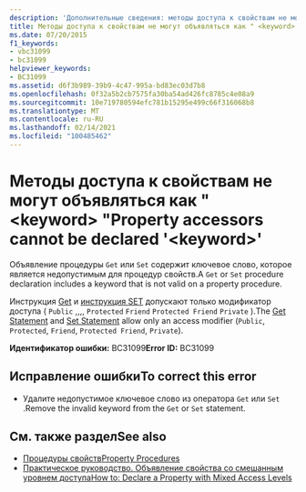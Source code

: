 ```yaml
---
description: 'Дополнительные сведения: методы доступа к свойствам не могут объявляться как " <keyword> "'
title: Методы доступа к свойствам не могут объявляться как " <keyword> "
ms.date: 07/20/2015
f1_keywords:
- vbc31099
- bc31099
helpviewer_keywords:
- BC31099
ms.assetid: d6f3b989-39b9-4c47-995a-bd83ec03d7b8
ms.openlocfilehash: 0f32a5b2cb7575fa30ba54ad426fc8785c4e08a9
ms.sourcegitcommit: 10e719780594efc781b15295e499c66f316068b8
ms.translationtype: MT
ms.contentlocale: ru-RU
ms.lasthandoff: 02/14/2021
ms.locfileid: "100485462"
---
```

# <a name="property-accessors-cannot-be-declared-keyword"></a><span data-ttu-id="8a088-103">Методы доступа к свойствам не могут объявляться как " \<keyword> "</span><span class="sxs-lookup"><span data-stu-id="8a088-103">Property accessors cannot be declared '\<keyword>'</span></span>

<span data-ttu-id="8a088-104">Объявление процедуры `Get` или `Set` содержит ключевое слово, которое является недопустимым для процедур свойств.</span><span class="sxs-lookup"><span data-stu-id="8a088-104">A `Get` or `Set` procedure declaration includes a keyword that is not valid on a property procedure.</span></span>  
  
 <span data-ttu-id="8a088-105">Инструкция [Get](../language-reference/statements/get-statement.md) и [инструкция SET](../language-reference/statements/set-statement.md) допускают только модификатор доступа ( `Public` ,,,, `Protected` `Friend` `Protected Friend` `Private` ).</span><span class="sxs-lookup"><span data-stu-id="8a088-105">The [Get Statement](../language-reference/statements/get-statement.md) and [Set Statement](../language-reference/statements/set-statement.md) allow only an access modifier (`Public`, `Protected`, `Friend`, `Protected Friend`, `Private`).</span></span>  
  
 <span data-ttu-id="8a088-106">**Идентификатор ошибки:** BC31099</span><span class="sxs-lookup"><span data-stu-id="8a088-106">**Error ID:** BC31099</span></span>  
  
## <a name="to-correct-this-error"></a><span data-ttu-id="8a088-107">Исправление ошибки</span><span class="sxs-lookup"><span data-stu-id="8a088-107">To correct this error</span></span>  
  
- <span data-ttu-id="8a088-108">Удалите недопустимое ключевое слово из оператора `Get` или `Set` .</span><span class="sxs-lookup"><span data-stu-id="8a088-108">Remove the invalid keyword from the `Get` or `Set` statement.</span></span>  
  
## <a name="see-also"></a><span data-ttu-id="8a088-109">См. также раздел</span><span class="sxs-lookup"><span data-stu-id="8a088-109">See also</span></span>

- [<span data-ttu-id="8a088-110">Процедуры свойств</span><span class="sxs-lookup"><span data-stu-id="8a088-110">Property Procedures</span></span>](../programming-guide/language-features/procedures/property-procedures.md)
- [<span data-ttu-id="8a088-111">Практическое руководство. Объявление свойства со смешанным уровнем доступа</span><span class="sxs-lookup"><span data-stu-id="8a088-111">How to: Declare a Property with Mixed Access Levels</span></span>](../programming-guide/language-features/procedures/how-to-declare-a-property-with-mixed-access-levels.md)
